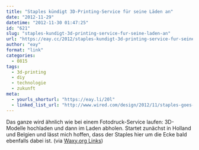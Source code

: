 ```yaml
---
title: "Staples kündigt 3D-Printing-Service für seine Läden an"
date: "2012-11-29"
datetime: "2012-11-30 01:47:25"
id: "621"
slug: "staples-kundigt-3d-printing-service-fur-seine-laden-an"
url: "https://eay.cc/2012/staples-kundigt-3d-printing-service-fur-seine-laden-an/"
author: "eay"
format: "link"
categories:
  - 0815
tags:
  - 3d-printing
  - diy
  - technologie
  - zukunft
meta:
  - yourls_shorturl: "https://eay.li/20l"
  - linked_list_url: "http://www.wired.com/design/2012/11/staples-goes-3-d/"
---
```


Das ganze wird ähnlich wie bei einem Fotodruck-Service laufen: 3D-Modelle hochladen und dann im Laden abholen. Startet zunächst in Holland und Belgien und lässt mich hoffen, dass der Staples hier um die Ecke bald ebenfalls dabei ist. (via [Waxy.org Links](http://www.waxy.org/links/))
